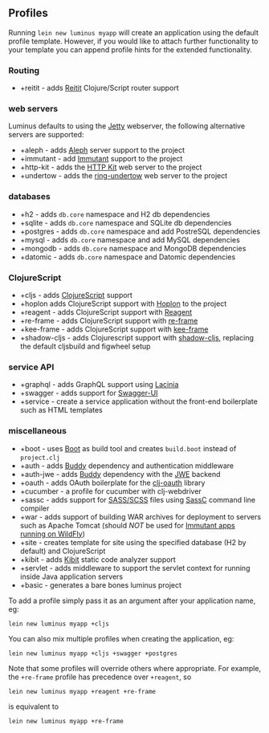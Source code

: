 ## Profiles

Running `lein new luminus myapp` will create an application using the default profile template.
However, if you would like to attach further functionality to your template you can append
profile hints for the extended functionality.

### Routing

* +reitit - adds [Reitit](https://metosin.github.io/reitit/) Clojure/Script router support

### web servers

Luminus defaults to using the [Jetty](https://github.com/mpenet/jet) webserver, the following
alternative servers are supported:

* +aleph - adds [Aleph](https://github.com/ztellman/aleph) server support to the project
* +immutant - add [Immutant](http://immutant.org/) support to the project
* +http-kit - adds the [HTTP Kit](https://github.com/http-kit/http-kit) web server to the project
* +undertow - adds the [ring-undertow](https://github.com/luminus-framework/ring-undertow-adapter) web server to the project

### databases

* +h2 - adds `db.core` namespace and H2 db dependencies
* +sqlite - adds `db.core` namespace and SQLite db dependencies
* +postgres - adds `db.core` namespace and add PostreSQL dependencies
* +mysql - adds `db.core` namespace and add MySQL dependencies
* +mongodb - adds `db.core` namespace and MongoDB dependencies
* +datomic - adds `db.core` namespace and Datomic dependencies

### ClojureScript

* +cljs - adds [ClojureScript](http://clojurescript.org/) support
* +hoplon adds ClojureScript support with [Hoplon](https://github.com/hoplon/hoplon) to the project
* +reagent - adds ClojureScript support with [Reagent](https://reagent-project.github.io/)
* +re-frame - adds ClojureScript support with [re-frame](https://github.com/Day8/re-frame)
* +kee-frame - adds ClojureScript support with [kee-frame](https://github.com/ingesolvoll/kee-frame)
* +shadow-cljs - adds Clojurescript support with [shadow-cljs](https://github.com/thheller/shadow-cljs), replacing the default cljsbuild and figwheel setup

### service API

* +graphql - adds GraphQL support using [Lacinia](https://github.com/walmartlabs/lacinia)
* +swagger - adds support for [Swagger-UI](https://github.com/swagger-api/swagger-ui)
* +service - create a service application without the front-end boilerplate such as HTML templates

### miscellaneous

* +boot - uses [Boot](https://github.com/boot-clj/boot) as build tool and creates `build.boot` instead of `project.clj`
* +auth - adds [Buddy](https://github.com/funcool/buddy) dependency and authentication middleware
* +auth-jwe - adds [Buddy](https://github.com/funcool/buddy) dependency with the [JWE](https://jwcrypto.readthedocs.io/en/stable/jwe.html) backend
* +oauth - adds OAuth boilerplate for the [clj-oauth](https://github.com/mattrepl/clj-oauth) library
* +cucumber - a profile for cucumber with clj-webdriver
* +sassc - adds support for [SASS/SCSS](http://sass-lang.com/) files using [SassC](https://github.com/sass/sassc) command line compiler
* +war - adds support of building WAR archives for deployment to servers such as Apache Tomcat (should *NOT* be used for [Immutant apps running on WildFly](deployment.html#deploying_to_wildfly))
* +site - creates template for site using the specified database (H2 by default) and ClojureScript
* +kibit - adds [Kibit](https://github.com/jonase/kibit) static code analyzer support
* +servlet - adds middleware to support the servlet context for running inside Java application servers
* +basic - generates a bare bones luminus project

To add a profile simply pass it as an argument after your application name, eg:

```
lein new luminus myapp +cljs
```

You can also mix multiple profiles when creating the application, eg:

```
lein new luminus myapp +cljs +swagger +postgres
```

Note that some profiles will override others where appropriate. For example, the `+re-frame` profile has precedence over `+reagent`, so
```
lein new luminus myapp +reagent +re-frame
```
is equivalent to
```
lein new luminus myapp +re-frame
```
